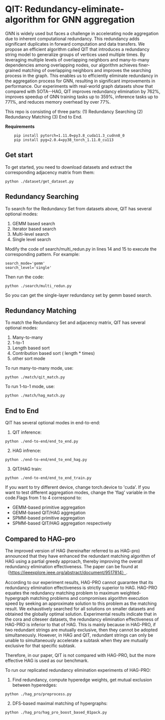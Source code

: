 # QIT: Redundancy-eliminate-algorithm for GNN aggregation
GNN is widely used but faces a challenge in accelerating node aggregation due to inherent computational redundancy. 
This redundancy adds significant duplicates in forward computation and data transfers. 
We propose an efficient algorithm called QIT that introduces a redundancy string model to generalize groups of vertices used multiple times. 
By leveraging multiple levels of overlapping neighbors and many-to-many dependencies among overlapping nodes, our algorithm achieves finer-grained matching of overlapping neighbors and improves the searching process in the graph. 
This enables us to efficiently eliminate redundancy in the aggregation process for GNN, resulting in significant improvements in performance.
Our experiments with real-world graph datasets show that compared with SOTA--HAG, QIT improves redundancy elimination by 762%, improves speedup of GNN training tasks up to 359%, inference tasks up to 771%, and reduces memory overhead by over 77%.

This repo is consisting of three parts: (1) Redundancy Searching (2) Redundancy Matching (3) End to End.

**Requirements**


```
    pip install pytorch=1.11.0=py3.8_cuda11.3_cudnn8_0
    pip install pyg=2.0.4=py38_torch_1.11.0_cu113
```

## Get start
To get started, you need to download datasets and extract the corresponding adjacency matrix from them:
```
python ./dataset/get_dataset.py
```


## Redundancy Searching
To search for the Redundancy Set from datasets above, QIT has several optional modes:

1. GEMM based search
2. Iterator based search
3. Multi-level search
4. Single level search

Modify the code of search/multi_redun.py in lines 14 and 15 to execute the corresponding pattern. For example:
```
search_mode='gemm'
search_level='single'
```
Then run the code:
```
python ./search/multi_redun.py
```
So you can get the single-layer redundancy set by gemm based search.
## Redundancy Matching
To match the Redundancy Set and adjacency matrix, QIT has several optional modes:
1. Many-to-many
2. 1-to-1
3. Length based sort
4. Contribution based sort ( length * times)
5. other sort mode

To run many-to-many mode, use:
```
python ./match/qit_match.py
```
To run 1-to-1 mode, use:
```
python ./match/hag_match.py
```


## End to End
QIT has several optional modes in end-to-end:
1. QIT inference:
```
python ./end-to-end/end_to_end.py
```
2. HAG infrence:
```
python ./end-to-end/end_to_end_hag.py
```
3. QIT/HAG train:
```
python ./end-to-end/end_to_end_train.py
```

If you want to try different device, change torch.device to 'cuda'. If you want to test different aggregation modes, change the 'flag' variable in the code.Flags from 1 to 4 correspond to: 
- GEMM-based primitive aggregation 
- GEMM-based QIT/HAG aggregation 
- SPMM-based primitive aggregation 
- SPMM-based QIT/HAG aggregation respectively


## Compared to HAG-pro

The improved version of HAG (hereinafter referred to as HAG-pro) announced that they have enhanced the redundant matching algorithm of HAG using a partial greedy approach, thereby improving the overall redundancy elimination effectiveness. The paper can be found at （https://ieeexplore.ieee.org/abstract/document/9517814）.

According to our experiment results, HAG-PRO cannot guarantee that its redundancy elimination effectiveness is strictly superior to HAG. HAG-PRO equates the redundancy matching problem to maximum weighted-hypergraph matching problems and compromises algorithm execution speed by seeking an approximate solution to this problem as the matching result. We exhaustively searched for all solutions on smaller datasets and obtained the globally optimal solution. Experimental results indicate that in the cora and citeseer datasets, the redundancy elimination effectiveness of HAG-PRO is inferior to that of HAG. This is mainly because in HAG-PRO, if two redundant strings are mutually exclusive, then they cannot be adopted simultaneously. However, in HAG and QIT, redundant strings can only be unable to simultaneously accelerate a subtask when they are mutually exclusive for that specific subtask.

Therefore, in our paper, QIT is not compared with HAG-PRO, but the more effective HAG is used as our benchmark.

To run our replicated redundancy elimination experiments of HAG-PRO:

1. Find redundancy, compute hyperedge weights, get mutual exclusion between hyperedges:
```
python ./hag_pro/preprocess.py
```
2. DFS-based maximal matching of hypergraphs:
```
python ./hag_pro/hag_pro_boost_based_01pack.py
```


